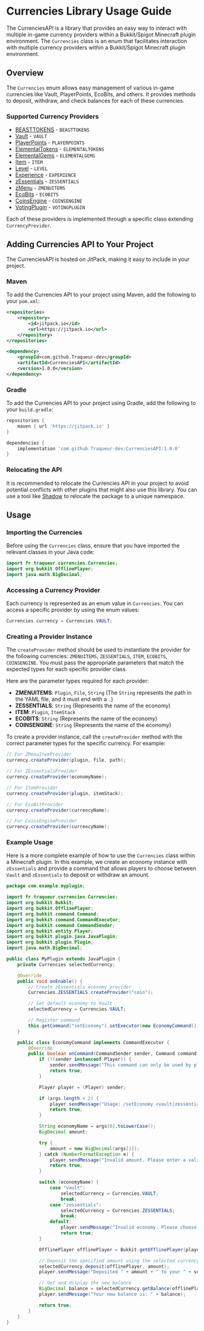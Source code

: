 # Currencies Library Usage Guide

The CurrenciesAPI is a library that provides an easy way to interact with multiple in-game currency providers within a Bukkit/Spigot Minecraft plugin environment. The `Currencies` class is an enum that facilitates interaction with multiple currency providers within a Bukkit/Spigot Minecraft plugin environment.

## Overview

The `Currencies` enum allows easy management of various in-game currencies like Vault, PlayerPoints, EcoBits, and others. It provides methods to deposit, withdraw, and check balances for each of these currencies.

### Supported Currency Providers

- [BEASTTOKENS](https://www.spigotmc.org/resources/13409/) - `BEASTTOKENS`
- [Vault](https://www.spigotmc.org/resources/34315/) - `VAULT`
- [PlayerPoints](https://www.spigotmc.org/resources/80745/) - `PLAYERPOINTS`
- [ElementalTokens](https://builtbybit.com/resources/16707/) - `ELEMENTALTOKENS`
- [ElementalGems](https://builtbybit.com/resources/14920/) - `ELEMENTALGEMS`
- [Item](https://www.minecraft.net) - `ITEM`
- [Level](https://www.minecraft.net) - `LEVEL`
- [Experience](https://www.minecraft.net) - `EXPERIENCE`
- [zEssentials](https://www.spigotmc.org/resources/118014/) - `ZESSENTIALS`
- [zMenu](https://www.spigotmc.org/resources/110402/) - `ZMENUITEMS`
- [EcoBits](https://www.spigotmc.org/resources/109967/) - `ECOBITS`
- [CoinsEngine](https://www.spigotmc.org/resources/84121/) - `COINSENGINE`
- [VotingPlugin](https://www.spigotmc.org/resources/15358/) - `VOTINGPLUGIN`

Each of these providers is implemented through a specific class extending `CurrencyProvider`.

## Adding Currencies API to Your Project

The CurrenciesAPI is hosted on JitPack, making it easy to include in your project.

### Maven

To add the Currencies API to your project using Maven, add the following to your `pom.xml`:

```xml
<repositories>
    <repository>
        <id>jitpack.io</id>
        <url>https://jitpack.io</url>
    </repository>
</repositories>

<dependency>
    <groupId>com.github.Traqueur-dev</groupId>
    <artifactId>CurrenciesAPI</artifactId>
    <version>1.0.0</version>
</dependency>
```

### Gradle

To add the Currencies API to your project using Gradle, add the following to your `build.gradle`:

```gradle
repositories {
    maven { url 'https://jitpack.io' }
}

dependencies {
    implementation 'com.github.Traqueur-dev:CurrenciesAPI:1.0.0'
}
```

### Relocating the API

It is recommended to relocate the Currencies API in your project to avoid potential conflicts with other plugins that might also use this library. You can use a tool like [Shadow](https://imperceptiblethoughts.com/shadow/) to relocate the package to a unique namespace.

## Usage

### Importing the Currencies

Before using the `Currencies` class, ensure that you have imported the relevant classes in your Java code:

```java
import fr.traqueur.currencies.Currencies;
import org.bukkit.OfflinePlayer;
import java.math.BigDecimal;
```

### Accessing a Currency Provider

Each currency is represented as an enum value in `Currencies`. You can access a specific provider by using the enum values:

```java
Currencies currency = Currencies.VAULT;
```

### Creating a Provider Instance

The `createProvider` method should be used to instantiate the provider for the following currencies: `ZMENUITEMS`, `ZESSENTIALS`, `ITEM`, `ECOBITS`, `COINSENGINE`. You must pass the appropriate parameters that match the expected types for each specific provider class.

Here are the parameter types required for each provider:

- **ZMENUITEMS**: `Plugin`, `File`, `String` (The `String` represents the path in the YAML file, and it must end with a `.`)
- **ZESSENTIALS**: `String` (Represents the name of the economy)
- **ITEM**: `Plugin`, `ItemStack`
- **ECOBITS**: `String` (Represents the name of the economy)
- **COINSENGINE**: `String` (Represents the name of the economy)

To create a provider instance, call the `createProvider` method with the correct parameter types for the specific currency. For example:

```java
// For ZMenuItemProvider
currency.createProvider(plugin, file, path);

// For ZEssentialsProvider
currency.createProvider(economyName);

// For ItemProvider
currency.createProvider(plugin, itemStack);

// For EcoBitProvider
currency.createProvider(currencyName);

// For CoinsEngineProvider
currency.createProvider(currencyName);
```

### Example Usage

Here is a more complete example of how to use the `Currencies` class within a Minecraft plugin. In this example, we create an economy instance with `zEssentials` and provide a command that allows players to choose between `Vault` and `zEssentials` to deposit or withdraw an amount.

```java
package com.example.myplugin;

import fr.traqueur.currencies.Currencies;
import org.bukkit.Bukkit;
import org.bukkit.OfflinePlayer;
import org.bukkit.command.Command;
import org.bukkit.command.CommandExecutor;
import org.bukkit.command.CommandSender;
import org.bukkit.entity.Player;
import org.bukkit.plugin.java.JavaPlugin;
import org.bukkit.plugin.Plugin;
import java.math.BigDecimal;

public class MyPlugin extends JavaPlugin {
    private Currencies selectedCurrency;

    @Override
    public void onEnable() {
        // Create zEssentials economy provider
        Currencies.ZESSENTIALS.createProvider("coin");

        // Set default economy to Vault
        selectedCurrency = Currencies.VAULT;

        // Register command
        this.getCommand("setEconomy").setExecutor(new EconomyCommand());
    }

    public class EconomyCommand implements CommandExecutor {
        @Override
        public boolean onCommand(CommandSender sender, Command command, String label, String[] args) {
            if (!(sender instanceof Player)) {
                sender.sendMessage("This command can only be used by players.");
                return true;
            }

            Player player = (Player) sender;

            if (args.length < 2) {
                player.sendMessage("Usage: /setEconomy <vault|zessentials> <amount>");
                return true;
            }

            String economyName = args[0].toLowerCase();
            BigDecimal amount;

            try {
                amount = new BigDecimal(args[1]);
            } catch (NumberFormatException e) {
                player.sendMessage("Invalid amount. Please enter a valid number.");
                return true;
            }

            switch (economyName) {
                case "vault":
                    selectedCurrency = Currencies.VAULT;
                    break;
                case "zessentials":
                    selectedCurrency = Currencies.ZESSENTIALS;
                    break;
                default:
                    player.sendMessage("Invalid economy. Please choose either 'vault' or 'zessentials'.");
                    return true;
            }

            OfflinePlayer offlinePlayer = Bukkit.getOfflinePlayer(player.getUniqueId());

            // Deposit the specified amount using the selected currency
            selectedCurrency.deposit(offlinePlayer, amount);
            player.sendMessage("Deposited " + amount + " to your " + selectedCurrency.name() + " account.");

            // Get and display the new balance
            BigDecimal balance = selectedCurrency.getBalance(offlinePlayer);
            player.sendMessage("Your new balance is: " + balance);

            return true;
        }
    }
}

